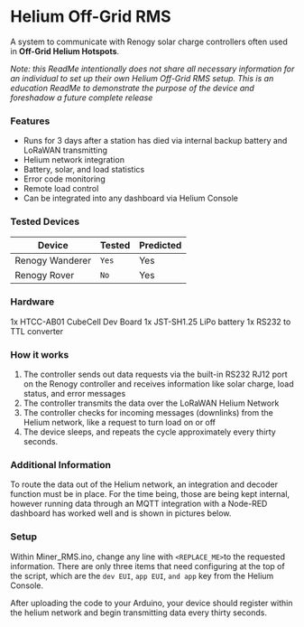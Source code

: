 # Helium Off-Grid RMS
A system to communicate with Renogy solar charge controllers often used in **Off-Grid Helium Hotspots**.

*Note: this ReadMe intentionally does not share all necessary information for an individual to set up their own Helium Off-Grid RMS setup. This is an education ReadMe to demonstrate the purpose of the device and foreshadow a future complete release*

### Features
- Runs for 3 days after a station has died via internal backup battery and LoRaWAN transmitting
- Helium network integration
- Battery, solar, and load statistics
- Error code monitoring
- Remote load control
- Can be integrated into any dashboard via Helium Console

### Tested Devices
|Device                |Tested                          |Predicted                         |
|----------------|-------------------------------|-----------------------------|
|Renogy Wanderer|`Yes`            |Yes            |
|Renogy Rover          |`No`            |Yes            |


### Hardware
1x HTCC-AB01 CubeCell Dev Board
1x JST-SH1.25 LiPo battery
1x RS232 to TTL converter

### How it works
1. The controller sends out data requests via the built-in RS232 RJ12 port on the Renogy controller and receives information like solar charge, load status, and error messages
2. The controller transmits the data over the LoRaWAN Helium Network 
3. The controller checks for incoming messages (downlinks) from the Helium network, like a request to turn load on or off
4. The device sleeps, and repeats the cycle approximately every thirty seconds.

### Additional Information
To route the data out of the Helium network, an integration and decoder function must be in place. For the time being, those are being kept internal, however running data through an MQTT integration with a Node-RED dashboard has worked well and is shown in pictures below.

### Setup

Within Miner_RMS.ino, change any line with `<REPLACE_ME>`to the requested information. There are only three items that need configuring at the top of the script, which are the `dev EUI`, `app EUI`, `and app` key from the Helium Console.

After uploading the code to your Arduino, your device should register within the helium network and begin transmitting data every thirty seconds.
